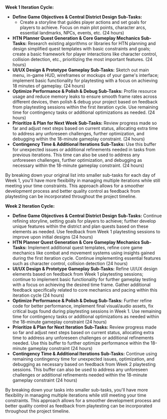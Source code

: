 **Week 1 Iteration Cycle:**

- **Define Game Objectives & Central District Design Sub-Tasks:**
  - Create a storyline that guides player actions and set goals for players to achieve. Focus on main plot points, character arcs, essential landmarks, NPCs, events, etc. (24 hours)
- **HTN Planner Quest Generation & Core Gameplay Mechanics Sub-Tasks:** Research existing algorithms or libraries for HTN planning and design simplified quest templates with basic constraints and goals; create a basic framework for player interactions like character control, collision detection, etc., prioritizing the most important features. (24 hours)
- **UI/UX Design & Prototype Gameplay Sub-Tasks:** Sketch out main menu, in-game HUD, wireframes or mockups of your game's interface; implement basic functionality for playtesting with a focus on achieving 18 minutes of gameplay. (24 hours)
- **Optimize Performance & Polish & Debug Sub-Tasks:** Profile resource usage and reduce memory leaks to ensure smooth frame rates across different devices, then polish & debug your project based on feedback from playtesting sessions within the first iteration cycle. Use remaining time for contingency tasks or additional optimizations as needed. (24 hours)
- **Prioritize & Plan for Next Week Sub-Tasks:** Review progress made so far and adjust next steps based on current status, allocating extra time to address any unforeseen challenges, further optimization, and debugging within the 18-minute gameplay constraint. (24 hours)
- **Contingency Time & Additional Iterations Sub-Tasks:** Use this buffer for unexpected issues or additional refinements needed in tasks from previous iterations. This time can also be used to address any unforeseen challenges, further optimization, and debugging as necessary within the 18-minute gameplay constraint. (24 hours)

By breaking down your original list into smaller sub-tasks for each day of Week 1, you'll have more flexibility in managing multiple iterations while still meeting your time constraints. This approach allows for a smoother development process and better quality control as feedback from playtesting can be incorporated throughout the project timeline.

**Week 2 Iteration Cycle:**

- **Define Game Objectives & Central District Design Sub-Tasks:** Continue refining storyline, setting goals for players to achieve; further develop unique features within the district and plan quests based on these elements as needed. Use feedback from Week 1 playtesting sessions to improve upon initial designs (24 hours)
- **HTN Planner Quest Generation & Core Gameplay Mechanics Sub-Tasks:** Implement additional quest templates, refine core game mechanics like combat and movement systems using insights gained during the first iteration cycle. Continue implementing essential features such as character control, collision detection (24 hours)
- **UI/UX Design & Prototype Gameplay Sub-Tasks:** Refine UI/UX design elements based on feedback from Week 1 playtesting sessions; continue to implement basic functionality for further gameplay testing with a focus on achieving the desired time frame. Gather additional feedback specifically related to core mechanics and pacing within this iteration cycle (24 hours)
- **Optimize Performance & Polish & Debug Sub-Tasks:** Further refine code for better performance, implement final visual/audio assets, fix critical bugs found during playtesting sessions in Week 1. Use remaining time for contingency tasks or additional optimizations as needed within the 18-minute gameplay constraint (24 hours)
- **Prioritize & Plan for Next Iteration Sub-Tasks:** Review progress made so far and adjust next steps based on current status, allocating extra time to address any unforeseen challenges or additional refinements needed. Use this buffer to further optimize performance within the 18-minute gameplay constraint (24 hours)
- **Contingency Time & Additional Iterations Sub-Tasks:** Continue using remaining contingency time for unexpected issues, optimization, and debugging as necessary based on feedback from Week 2 playtesting sessions. This buffer can also be used to address any unforeseen challenges or additional refinements needed within the 18-minute gameplay constraint (24 hours)

By breaking down your tasks into smaller sub-tasks, you'll have more flexibility in managing multiple iterations while still meeting your time constraints. This approach allows for a smoother development process and better quality control as feedback from playtesting can be incorporated throughout the project timeline.
